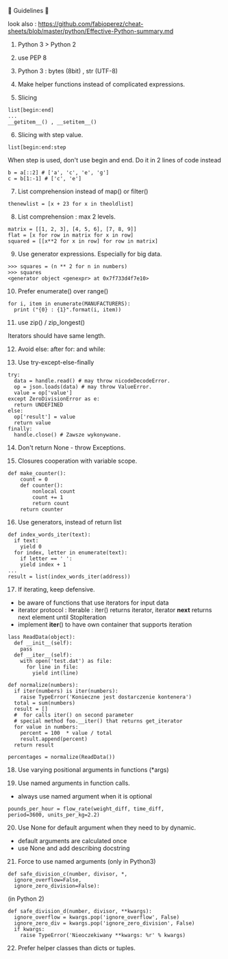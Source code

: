 

:ramen: Guidelines :ramen:

look also : https://github.com/fabioperez/cheat-sheets/blob/master/python/Effective-Python-summary.md

1. Python 3 > Python 2

2. use PEP 8

3. Python 3 : bytes (8bit) , str (UTF-8)

4. Make helper functions instead of complicated expressions.

5. Slicing
```
list[begin:end]
...
__getitem__() , __setitem__()
```

6. Slicing with step value.
```
list[begin:end:step
```
When step is used, don't use begin and end.
Do it in 2 lines of code instead

```
b = a[::2] # ['a', 'c', 'e', 'g']
c = b[1:-1] # ['c', 'e']
```

7. List comprehension instead of map() or filter()

```
thenewlist = [x + 23 for x in theoldlist]
```

8. List comprehension : max 2 levels.

```
matrix = [[1, 2, 3], [4, 5, 6], [7, 8, 9]]
flat = [x for row in matrix for x in row]
squared = [[x**2 for x in row] for row in matrix]
```

9. Use generator expressions. Especially for big data.
```
>>> squares = (n ** 2 for n in numbers)
>>> squares
<generator object <genexpr> at 0x7f733d4f7e10>
```

10. Prefer enumerate() over range()

```
for i, item in enumerate(MANUFACTURERS):
  print ("{0} : {1}".format(i, item))
```

11. use zip() / zip_longest()

Iterators should have same length.

12. Avoid else: after for: and while:

13. Use try-except-else-finally

```
try:
  data = handle.read() # may throw nicodeDecodeError.
  op = json.loads(data) # may throw ValueError.
  value = op['value']
except ZeroDivisionError as e:
  return UNDEFINED
else:
  op['result'] = value
  return value
finally:
  handle.close() # Zawsze wykonywane.
```

14. Don't return None - throw Exceptions.

15. Closures cooperation with variable scope.

```
def make_counter():
    count = 0
    def counter():
        nonlocal count
        count += 1
        return count
    return counter
```

16. Use generators, instead of return list

```
def index_words_iter(text):
  if text:
    yield 0
  for index, letter in enumerate(text):
    if letter == ' ':
    yield index + 1
...
result = list(index_words_iter(address))
```

17. If iterating, keep defensive.

- be aware of functions that use iterators for input data 
- iterator protocol : Iterable : iter() returns iterator, iterator __next__ returns next element until StopIteration 
- implement __iter__() to have own container that supports iteration

```
lass ReadData(object):
  def __init__(self):
    pass
  def __iter__(self):
    with open('test.dat') as file:
      for line in file:
        yield int(line)

def normalize(numbers):
  if iter(numbers) is iter(numbers):
    raise TypeError('Konieczne jest dostarczenie kontenera')
  total = sum(numbers)
  result = []
  #  for calls iter() on second parameter
  # special method foo.__iter() that returns get_iterator
  for value in numbers:
    percent = 100  * value / total
    result.append(percent)
  return result

percentages = normalize(ReadData())
```

18. Use varying positional arguments in functions (*args)

19. Use named arguments in function calls.
- always use named argument when it is optional
```
pounds_per_hour = flow_rate(weight_diff, time_diff,
period=3600, units_per_kg=2.2)
```

20. Use None for default argument when they need to by dynamic.
- default arguments are calculated once
- use None and add describing docstring

21. Force to use named arguments
(only in Python3)
```
def safe_division_c(number, divisor, *,
  ignore_overflow=False,
  ignore_zero_division=False):
```
(in Python 2)
```
def safe_division_d(number, divisor, **kwargs):
  ignore_overflow = kwargs.pop('ignore_overflow', False)
  ignore_zero_div = kwargs.pop('ignore_zero_division', False)
  if kwargs:
    raise TypeError('Nieoczekiwany **kwargs: %r' % kwargs)
```

22. Prefer helper classes than dicts or tuples.



